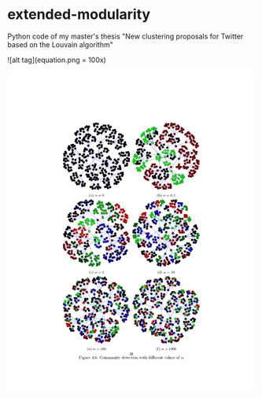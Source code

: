 # extended-modularity
Python code of my master's thesis "New clustering proposals for Twitter based on the Louvain algorithm"

![alt tag](equation.png = 100x)

![alt tag](a44.png)

